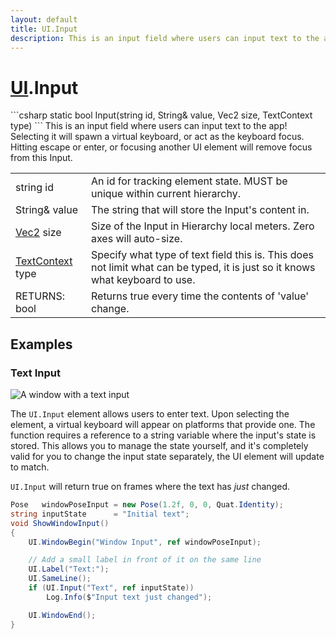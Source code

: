 ```yaml
---
layout: default
title: UI.Input
description: This is an input field where users can input text to the app! Selecting it will spawn a virtual keyboard, or act as the keyboard focus. Hitting escape or enter, or focusing another UI element will remove focus from this Input.
---
```

# [UI]({{site.url}}/Pages/Reference/UI.html).Input

<div class='signature' markdown='1'>
```csharp
static bool Input(string id, String& value, Vec2 size, TextContext type)
```
This is an input field where users can input text to the
app! Selecting it will spawn a virtual keyboard, or act as the
keyboard focus. Hitting escape or enter, or focusing another UI
element will remove focus from this Input.
</div>

|  |  |
|--|--|
|string id|An id for tracking element state. MUST be unique             within current hierarchy.|
|String& value|The string that will store the Input's              content in.|
|[Vec2]({{site.url}}/Pages/Reference/Vec2.html) size|Size of the Input in Hierarchy local meters.             Zero axes will auto-size.|
|[TextContext]({{site.url}}/Pages/Reference/TextContext.html) type|Specify what type of text field this is. This does not limit what can be typed, it is just so it knows what keyboard to use.|
|RETURNS: bool|Returns true every time the contents of 'value' change.|





## Examples

### Text Input

![A window with a text input]({{site.screen_url}}/UI/InputWindow.jpg)

The `UI.Input` element allows users to enter text. Upon selecting the
element, a virtual keyboard will appear on platforms that provide
one.  The function requires a reference to a string variable where
the input's state is stored. This allows you to manage the state
yourself, and it's completely valid for you to change the input state
separately, the UI element will update to match.

`UI.Input` will return true on frames where the text has _just_
changed.

```csharp
Pose   windowPoseInput = new Pose(1.2f, 0, 0, Quat.Identity);
string inputState      = "Initial text";
void ShowWindowInput()
{
	UI.WindowBegin("Window Input", ref windowPoseInput);

	// Add a small label in front of it on the same line
	UI.Label("Text:");
	UI.SameLine();
	if (UI.Input("Text", ref inputState))
		Log.Info($"Input text just changed");

	UI.WindowEnd();
}
```


